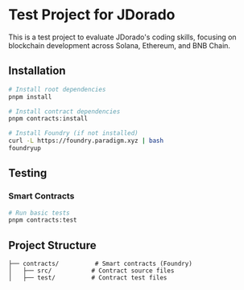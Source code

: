 # Test Project for JDorado

This is a test project to evaluate JDorado's coding skills, focusing on blockchain development across Solana, Ethereum, and BNB Chain.

## Installation

```bash
# Install root dependencies
pnpm install

# Install contract dependencies
pnpm contracts:install

# Install Foundry (if not installed)
curl -L https://foundry.paradigm.xyz | bash
foundryup
```
## Testing

### Smart Contracts
```bash
# Run basic tests
pnpm contracts:test
```

## Project Structure

```
├── contracts/          # Smart contracts (Foundry)
│   ├── src/           # Contract source files
│   ├── test/          # Contract test files
```